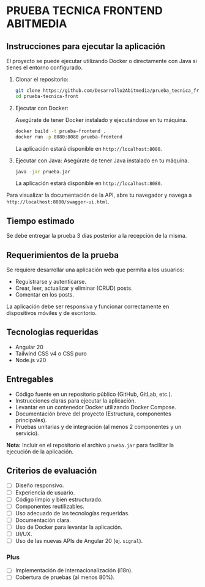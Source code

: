 # PRUEBA TECNICA FRONTEND ABITMEDIA

## Instrucciones para ejecutar la aplicación

El proyecto se puede ejecutar utilizando Docker o directamente con Java si tienes el entorno configurado.

1. Clonar el repositorio:

   ```bash
   git clone https://github.com/Desarrollo2Abitmedia/prueba_tecnica_front.git
   cd prueba-tecnica-front
   ```

2. Ejecutar con Docker:

   Asegúrate de tener Docker instalado y ejecutándose en tu máquina.

   ```bash
   docker build -t prueba-frontend .
   docker run -p 8080:8080 prueba-frontend
   ```

   La aplicación estará disponible en `http://localhost:8080`.

3. Ejecutar con Java:
    Asegúrate de tener Java instalado en tu máquina.
    
    ```bash
    java -jar prueba.jar
    ```
    
    La aplicación estará disponible en `http://localhost:8080`.

Para visualizar la documentación de la API, abre tu navegador y navega a `http://localhost:8080/swagger-ui.html`.

## Tiempo estimado

Se debe entregar la prueba 3 días posterior a la recepción de la misma.

## Requerimientos de la prueba

Se requiere desarrollar una aplicación web que permita a los usuarios:

- Reguistrarse y autenticarse.
- Crear, leer, actualizar y eliminar (CRUD) posts.
- Comentar en los posts.

La aplicación debe ser responsiva y funcionar correctamente en dispositivos móviles y de escritorio.

## Tecnologias requeridas

- Angular 20
- Tailwind CSS v4 o CSS puro
- Node.js v20

## Entregables

- Código fuente en un repositorio público (GitHub, GitLab, etc.).
- Instrucciones claras para ejecutar la aplicación.
- Levantar en un contenedor Docker utilizando Docker Compose.
- Documentación breve del proyecto (Estructura, componentes principales).
- Pruebas unitarias y de integración (al menos 2 componentes y un servicio).

**Nota:** Incluir en el repositorio el archivo `prueba.jar` para facilitar la ejecución de la aplicación.

## Criterios de evaluación

- [ ] Diseño responsivo.
- [ ] Experiencia de usuario.
- [ ] Código limpio y bien estructurado.
- [ ] Componentes reutilizables.
- [ ] Uso adecuado de las tecnologías requeridas.
- [ ] Documentación clara.
- [ ] Uso de Docker para levantar la aplicación.
- [ ] UI/UX.
- [ ] Uso de las nuevas APIs de Angular 20 (ej. `signal`).

### Plus

- [ ] Implementación de internacionalización (i18n).
- [ ] Cobertura de pruebas (al menos 80%).